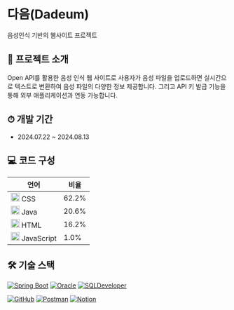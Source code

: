 # 다음(Dadeum)

음성인식 기반의 웹사이트 프로젝트

## 📁 프로젝트 소개

Open API를 활용한 음성 인식 웹 사이트로 사용자가 음성 파일을 업로드하면 실시간으로 텍스트로 변환하여 음성 파일의 다양한 정보 제공합니다. 그리고 API 키 발급 기능을 통해 외부 애플리케이션과 연동 가능합니다.

## ⏱ 개발 기간

- 2024.07.22 ~ 2024.08.13

## 💻 코드 구성
| 언어 | 비율 |
|------|------|
| <img src="https://cdn.jsdelivr.net/gh/devicons/devicon/icons/css3/css3-original.svg" width="20" height="20" /> CSS | 62.2% |
| <img src="https://cdn.jsdelivr.net/gh/devicons/devicon/icons/java/java-original.svg" width="20" height="20" /> Java | 20.6% |
| <img src="https://cdn.jsdelivr.net/gh/devicons/devicon/icons/html5/html5-original.svg" width="20" height="20" /> HTML | 16.2% |
| <img src="https://cdn.jsdelivr.net/gh/devicons/devicon/icons/javascript/javascript-original.svg" width="20" height="20" /> JavaScript | 1.0% |

## 🛠️ 기술 스택

[![Spring Boot](https://img.shields.io/badge/Spring_Boot-6DB33F?style=flat-square&logo=spring-boot&logoColor=white)](https://spring.io/projects/spring-boot)
[![Oracle](https://img.shields.io/badge/Oracle-F80000?style=flat-square&logo=oracle&logoColor=white)](https://www.oracle.com/)
[![SQLDeveloper](https://img.shields.io/badge/SQL_Developer-F80000?style=flat-square&logo=oracle&logoColor=white)](https://www.oracle.com/database/sqldeveloper/)

[![GitHub](https://img.shields.io/badge/GitHub-181717?style=flat-square&logo=github&logoColor=white)](https://github.com/)
[![Postman](https://img.shields.io/badge/Postman-FF6C37?style=flat-square&logo=postman&logoColor=white)](https://www.postman.com/)
[![Notion](https://img.shields.io/badge/Notion-000000?style=flat-square&logo=notion&logoColor=white)](https://www.notion.so/)
